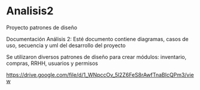 # Analisis2
Proyecto patrones de diseño 

Documentación Análisis 2: 
Esté documento contiene diagramas, casos de uso, secuencia y uml del desarrollo del proyecto

Se utilizaron diversos patrones de diseño para crear módulos: inventario, compras, RRHH, usuarios y permisos

https://drive.google.com/file/d/1_WNpccOv_5l2Z6FeS8rAwfTnaBIcQPm3/view
